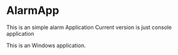 # AlarmApp
This is an simple alarm Application Current version is just console application

This is an Windows application.
